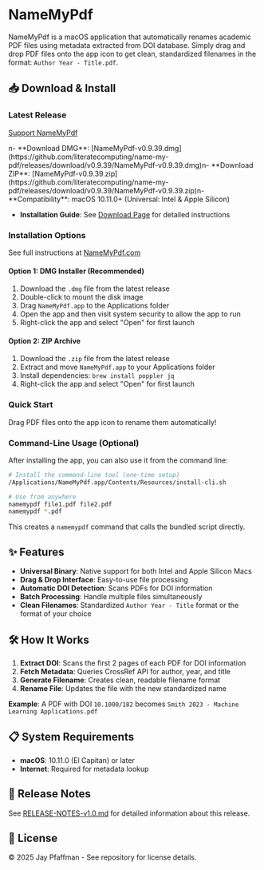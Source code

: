 # NameMyPdf

NameMyPdf is a macOS application that automatically renames academic PDF files using metadata extracted from DOI database. Simply drag and drop PDF files onto the app icon to get clean, standardized filenames in the format: `Author Year - Title.pdf`.

## 📥 Download & Install

### Latest Release

[Support NameMyPdf](https://www.namemypdf.com/donate.html)

<!-- VERSION-UPDATE-START -->n- **Download DMG**: [NameMyPdf-v0.9.39.dmg](https://github.com/literatecomputing/name-my-pdf/releases/download/v0.9.39/NameMyPdf-v0.9.39.dmg)n- **Download ZIP**: [NameMyPdf-v0.9.39.zip](https://github.com/literatecomputing/name-my-pdf/releases/download/v0.9.39/NameMyPdf-v0.9.39.zip)n<!-- VERSION-UPDATE-END -->- **Compatibility**: macOS 10.11.0+ (Universal: Intel & Apple Silicon)
- **Installation Guide**: See [Download Page](https://www.namemypdf.com/download.html) for detailed instructions

### Installation Options

See full instructions at [NameMyPdf.com](https://www.namemypdf.com/download.html)

#### Option 1: DMG Installer (Recommended)

1. Download the `.dmg` file from the latest release
2. Double-click to mount the disk image
3. Drag `NameMyPdf.app` to the Applications folder
4. Open the app and then visit system security to allow the app to run
5. Right-click the app and select "Open" for first launch

#### Option 2: ZIP Archive

1. Download the `.zip` file from the latest release
2. Extract and move `NameMyPdf.app` to your Applications folder
3. Install dependencies: `brew install poppler jq`
4. Right-click the app and select "Open" for first launch

### Quick Start

Drag PDF files onto the app icon to rename them automatically!

### Command-Line Usage (Optional)

After installing the app, you can also use it from the command line:

```bash
# Install the command-line tool (one-time setup)
/Applications/NameMyPdf.app/Contents/Resources/install-cli.sh

# Use from anywhere
namemypdf file1.pdf file2.pdf
namemypdf *.pdf
```

This creates a `namemypdf` command that calls the bundled script directly.

## ✨ Features

- **Universal Binary**: Native support for both Intel and Apple Silicon Macs
- **Drag & Drop Interface**: Easy-to-use file processing
- **Automatic DOI Detection**: Scans PDFs for DOI information
- **Batch Processing**: Handle multiple files simultaneously
- **Clean Filenames**: Standardized `Author Year - Title` format or the format of your choice

## 🛠 How It Works

1. **Extract DOI**: Scans the first 2 pages of each PDF for DOI information
2. **Fetch Metadata**: Queries CrossRef API for author, year, and title
3. **Generate Filename**: Creates clean, readable filename format
4. **Rename File**: Updates the file with the new standardized name

**Example**: A PDF with DOI `10.1000/182` becomes `Smith 2023 - Machine Learning Applications.pdf`

## 📋 System Requirements

- **macOS**: 10.11.0 (El Capitan) or later
- **Internet**: Required for metadata lookup

## 📝 Release Notes

See [RELEASE-NOTES-v1.0.md](./RELEASE-NOTES-v1.0.md) for detailed information about this release.

## 📄 License

© 2025 Jay Pfaffman - See repository for license details.
